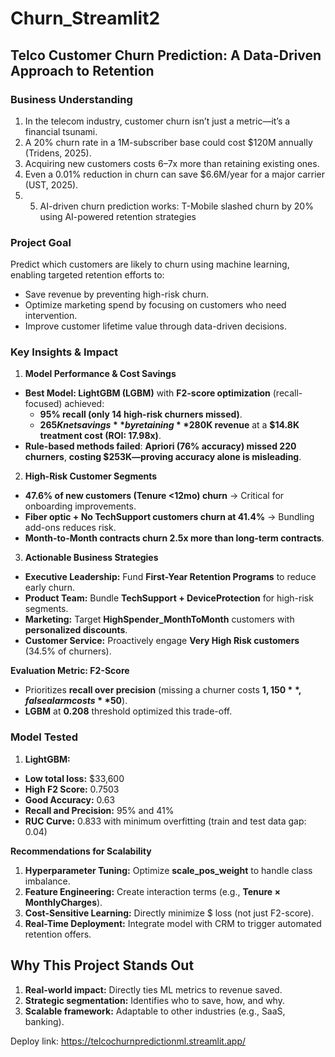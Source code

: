 # Churn_Streamlit2

## Telco Customer Churn Prediction: A Data-Driven Approach to Retention

### Business Understanding

1. In the telecom industry, customer churn isn’t just a metric—it’s a financial tsunami.
2. A 20% churn rate in a 1M-subscriber base could cost $120M annually (Tridens, 2025).
3. Acquiring new customers costs 6–7x more than retaining existing ones.
4. Even a 0.01% reduction in churn can save $6.6M/year for a major carrier (UST, 2025).
5. 5. AI-driven churn prediction works: T-Mobile slashed churn by 20% using AI-powered retention strategies

### Project Goal
Predict which customers are likely to churn using machine learning, enabling targeted retention efforts to:
- Save revenue by preventing high-risk churn.
- Optimize marketing spend by focusing on customers who need intervention.
- Improve customer lifetime value through data-driven decisions.

### Key Insights & Impact

1. **Model Performance & Cost Savings**
- **Best Model: LightGBM (LGBM)** with **F2-score optimization** (recall-focused) achieved:
    - **95% recall (only 14 high-risk churners missed)**.
    - **$265K net savings** by retaining **$280K revenue** at a **$14.8K treatment cost (ROI: 17.98x)**.
- **Rule-based methods failed**: **Apriori (76% accuracy) missed 220 churners**, **costing $253K—proving accuracy alone is misleading**.

2. **High-Risk Customer Segments**
- **47.6% of new customers (Tenure <12mo) churn** → Critical for onboarding improvements.
- **Fiber optic + No TechSupport customers churn at 41.4%** → Bundling add-ons reduces risk.
- **Month-to-Month contracts churn 2.5x more than long-term contracts**.

3. **Actionable Business Strategies**
- **Executive Leadership:** Fund **First-Year Retention Programs** to reduce early churn.
- **Product Team:** Bundle **TechSupport + DeviceProtection** for high-risk segments.
- **Marketing:** Target **HighSpender_MonthToMonth** customers with **personalized discounts**.
- **Customer Service:** Proactively engage **Very High Risk customers** (34.5% of churners).

**Evaluation Metric: F2-Score**
- Prioritizes **recall over precision** (missing a churner costs **$1,150**, false alarm costs **$50**).
- **LGBM** at **0.208** threshold optimized this trade-off.

### Model Tested

1. **LightGBM:**
- **Low total loss:** $33,600
- **High F2 Score:** 0.7503
- **Good Accuracy:** 0.63
- **Recall and Precision:** 95% and 41%
- **RUC Curve:** 0.833 with minimum overfitting (train and test data gap: 0.04)

**Recommendations for Scalability**
1. **Hyperparameter Tuning:** Optimize **scale_pos_weight** to handle class imbalance.
2. **Feature Engineering:** Create interaction terms (e.g., **Tenure × MonthlyCharges**).
3. **Cost-Sensitive Learning:** Directly minimize $ loss (not just F2-score).
4. **Real-Time Deployment:** Integrate model with CRM to trigger automated retention offers.

## Why This Project Stands Out
1. **Real-world impact:** Directly ties ML metrics to revenue saved.
2. **Strategic segmentation:** Identifies who to save, how, and why.
3. **Scalable framework:** Adaptable to other industries (e.g., SaaS, banking).

Deploy link: https://telcochurnpredictionml.streamlit.app/
  
